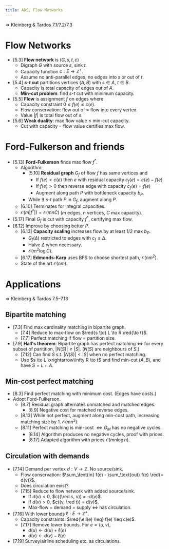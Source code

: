 ```yaml
---
title: ADS, Flow Networks
---
```


$\Rightarrow$ Kleinberg & Tardos 7.1/7.2/7.3

# Flow Networks

* [5.3] **Flow network** is $(G, s, t, c)$
	* Digraph $G$ with source $s$, sink $t$.
	* Capacity function $c : E \to \mathbb Z^+$.
	* Assume no anti-parallel edges, no edges into $s$ or out of $t$.
* [5.4] **$s$-$t$ cut** partitions vertices $(A, B)$ with $s \in A$, $t \in B$.
	* Capacity is total capacity of edges out of $A$.
	* **Min-cut problem**: find $s$-$t$ cut with minimum capacity.
* [5.5] **Flow** is assignment $f$ on edges where
	* Capacity constraint $0 \leq f(e) \leq c(e)$.
	* Flow conservation: flow out of = flow into every vertex.
	* Value $\lvert f \rvert$ is total flow out of $s$.
* [5.6] **Weak duality**: max flow value $\leq$ min-cut capacity.
	* Cut with capacity = flow value certifies max flow.

# Ford-Fulkerson and friends

* [5.13] **Ford-Fulkerson** finds max flow $f^*$.
	* Algorithm:
		* [5.10] **Residual graph** $G_f$ of flow $f$ has same vertices and
			* If $f(e) < c(e)$ then $e$ with residual capacity
			  $c_f(e) = c(e) - f(e)$
			* If $f(e) > 0$ then reverse edge with capacity $c_f(e) = f(e)$
			* Augment along path $P$ with bottleneck capacity $b_P$.
		* While $\exists$ $s$-$t$ path $P$ in $G_f$, augment along $P$.
	* [6.10] Terminates for integral capacities.
	* $\mathcal O(m\lvert f^*\rvert) = \mathcal O(mnC)$ ($m$ edges, $n$
	  vertices, $C$ max capacity).
* [5.17] Final $G_f$ is cut with capacity $f^*$, certifying max flow.
* [6.12] Improve by choosing better $P$.
	* [6.13] **Capacity scaling** increases flow by at least 1/2 max $b_P$.
		* $G_f(\Delta)$ restricted to edges with $c_f \leq \Delta$.
		* Halve $\Delta$ when necessary.
		* $\mathcal O(m^2 \log C)$.
	* [6.17] **Edmonds-Karp** uses BFS to choose shortest path, $\mathcal
	  O(nm^2)$.
	* State of the art $\mathcal O(nm)$.

# Applications

$\Rightarrow$ Kleinberg & Tardos 7.5–7.13

## Bipartite matching

* [7.3] Find max cardinality matching in bipartite graph.
	* [7.4] Reduce to max-flow on $\red{s \to} L \to R \red{\to t}$.
	* [7.7] Perfect matching if flow = partition size.
* [7.9] **Hall's theorem**: Bipartite graph has perfect matching $\iff$
  for every subset of paritition, $\lvert N(S) \rvert \geq \lvert S \rvert$.
  ($N(S)$ are neighbours of $S$.)
	* [7.12] Can find $S$ s.t. $\lvert N(S) \rvert < \lvert S \rvert$ when no
	  perfect matching.
	* Use $s \to L \xrightarrow\infty R \to t$ and find min-cut $(A, B)$, and
	  have $S = L \cap A$.

## Min-cost perfect matching

* [8.3] Find perfect matching with minimum cost. (Edges have costs.)
* Adopt Ford-Fulkerson.
	* [8.7] Residual graph alternates unmatched and matched edges.
		* [8.9] Negative cost for matched reverse edges.
	* [8.13] While not perfect, augment along min-cost path, increasing
	  matching size by 1. $\mathcal O(mn^2)$.
	* [8.11] Perfect matching is min-cost $\iff G_M$ has no negative cycles.
		* [8.14] Algorithm produces no negative cycles, proof with prices.
		* [8.17] Adapted algorithm with prices $\mathcal O(mn\log n)$.

## Circulation with demands

* [7.14] Demand per vertex $d : V \to \mathbb Z$. No source/sink.
	* Flow conservation:
	  $\sum_\text{in} f(e) - \sum_\text{out} f(e) \red{= d(v)}$.
	* Does circulation exist?
	* [7.15] Reduce to flow network with added source/sink.
		* If $d(v) < 0$, $c((\red s, v)) = -d(v)$.
		* If $d(v) > 0$, $c((v, \red t)) = d(v)$.
		* Max-flow = demand = supply $\iff$ has circulation.
* [7.16] With lower bounds $\ell: E \to \mathbb Z^+$.
	* Capacity constraints: $\red{\ell(e) \leq} f(e) \leq c(e)$.
	* [7.17] Remove lower bounds. For $e = (u, v)$,
		* $d(u) \gets d(u) + \ell(e)$
		* $d(v) \gets d(v) - \ell(e)$
* [7.19] Survey/airline scheduling etc. as circulations.
